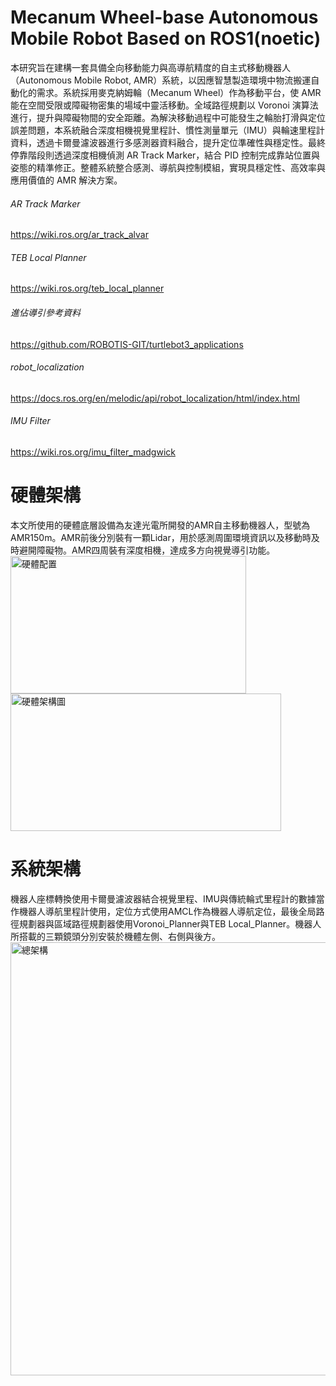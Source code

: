 # Mecanum Wheel-base Autonomous Mobile Robot Based on ROS1(noetic)
本研究旨在建構一套具備全向移動能力與高導航精度的自主式移動機器人（Autonomous Mobile Robot, AMR）系統，以因應智慧製造環境中物流搬運自動化的需求。系統採用麥克納姆輪（Mecanum Wheel）作為移動平台，使 AMR 能在空間受限或障礙物密集的場域中靈活移動。全域路徑規劃以 Voronoi 演算法進行，提升與障礙物間的安全距離。為解決移動過程中可能發生之輪胎打滑與定位誤差問題，本系統融合深度相機視覺里程計、慣性測量單元（IMU）與輪速里程計資料，透過卡爾曼濾波器進行多感測器資料融合，提升定位準確性與穩定性。最終停靠階段則透過深度相機偵測 AR Track Marker，結合 PID 控制完成靠站位置與姿態的精準修正。整體系統整合感測、導航與控制模組，實現具穩定性、高效率與應用價值的 AMR 解決方案。
###### AR Track Marker
https://wiki.ros.org/ar_track_alvar
###### TEB Local Planner
https://wiki.ros.org/teb_local_planner
###### 進佔導引參考資料
https://github.com/ROBOTIS-GIT/turtlebot3_applications
###### robot_localization
https://docs.ros.org/en/melodic/api/robot_localization/html/index.html
###### IMU Filter
https://wiki.ros.org/imu_filter_madgwick

# 硬體架構
本文所使用的硬體底層設備為友達光電所開發的AMR自主移動機器人，型號為AMR150m。AMR前後分別裝有一顆Lidar，用於感測周圍環境資訊以及移動時及時避開障礙物。AMR四周裝有深度相機，達成多方向視覺導引功能。
<img width="377" height="220" alt="硬體配置" src="https://github.com/user-attachments/assets/7d3356aa-13d1-498a-bd77-3e29d3132962" /><img width="433" height="220" alt="硬體架構圖" src="https://github.com/user-attachments/assets/e854b2ae-f3f6-4b02-b7c5-29adba7f8c43" />
# 系統架構
機器人座標轉換使用卡爾曼濾波器結合視覺里程、IMU與傳統輪式里程計的數據當作機器人導航里程計使用，定位方式使用AMCL作為機器人導航定位，最後全局路徑規劃器與區域路徑規劃器使用Voronoi_Planner與TEB Local_Planner。機器人所搭載的三顆鏡頭分別安裝於機體左側、右側與後方。
<img width="1468" height="693" alt="總架構" src="https://github.com/user-attachments/assets/d1df0a53-16ac-455a-8dd3-e54979b181a9" />

